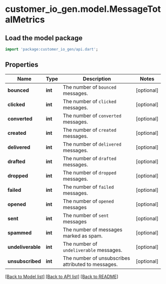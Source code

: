 # customer_io_gen.model.MessageTotalMetrics

## Load the model package
```dart
import 'package:customer_io_gen/api.dart';
```

## Properties
Name | Type | Description | Notes
------------ | ------------- | ------------- | -------------
**bounced** | **int** | The number of `bounced` messages. | [optional] 
**clicked** | **int** | The number of `clicked` messages. | [optional] 
**converted** | **int** | The number of `converted` messages. | [optional] 
**created** | **int** | The number of `created` messages. | [optional] 
**delivered** | **int** | The number of `delivered` messages. | [optional] 
**drafted** | **int** | The number of `drafted` messages. | [optional] 
**dropped** | **int** | The number of `dropped` messages. | [optional] 
**failed** | **int** | The number of `failed` messages. | [optional] 
**opened** | **int** | The number of `opened` messages | [optional] 
**sent** | **int** | The number of `sent` messages | [optional] 
**spammed** | **int** | The number of messages marked as spam. | [optional] 
**undeliverable** | **int** | The number of `undeliverable` messages. | [optional] 
**unsubscribed** | **int** | The number of unsubscribes attributed to messages. | [optional] 

[[Back to Model list]](../README.md#documentation-for-models) [[Back to API list]](../README.md#documentation-for-api-endpoints) [[Back to README]](../README.md)


